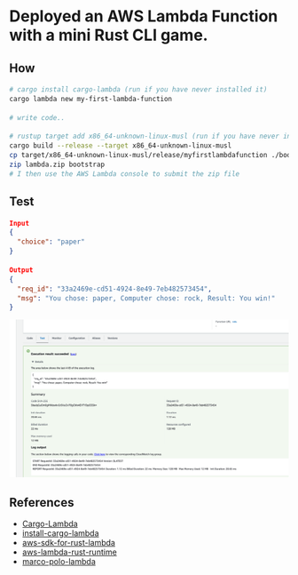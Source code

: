 # Deployed an AWS Lambda Function with a mini Rust CLI game.

## How
```bash
# cargo install cargo-lambda (run if you have never installed it)
cargo lambda new my-first-lambda-function

# write code..

# rustup target add x86_64-unknown-linux-musl (run if you have never installed it)
cargo build --release --target x86_64-unknown-linux-musl
cp target/x86_64-unknown-linux-musl/release/myfirstlambdafunction ./bootstrap
zip lambda.zip bootstrap
# I then use the AWS Lambda console to submit the zip file
```

## Test
```json
Input
{
  "choice": "paper"
}

Output
{
  "req_id": "33a2469e-cd51-4924-8e49-7eb482573454",
  "msg": "You chose: paper, Computer chose: rock, Result: You win!"
}
```

![test-result](test.png "test result")

## References
* [Cargo-Lambda](https://crates.io/crates/cargo-lambda)
* [install-cargo-lambda](https://pypi.org/project/cargo-lambda/0.10.0rc1/)
* [aws-sdk-for-rust-lambda](https://docs.aws.amazon.com/sdk-for-rust/latest/dg/lambda.html)
* [aws-lambda-rust-runtime](https://github.com/awslabs/aws-lambda-rust-runtime#aws-cli)
* [marco-polo-lambda](https://github.com/nogibjj/rust-mlops-template/tree/main/marco-polo-lambda)
